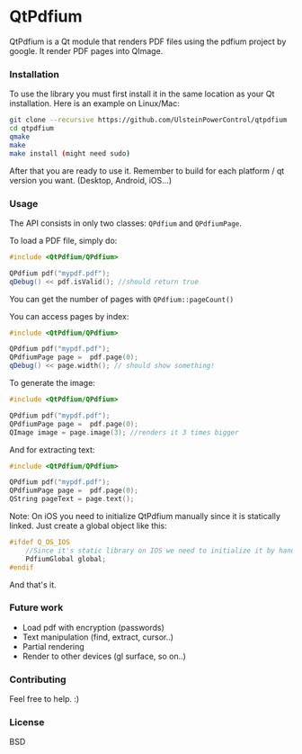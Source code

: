 # QtPdfium

QtPdfium is a Qt module that renders PDF files using the pdfium project by google. It render PDF pages into QImage.

### Installation
To use the library you must first install it in the same location as your Qt installation. Here is an example on Linux/Mac:

```sh
git clone --recursive https://github.com/UlsteinPowerControl/qtpdfium
cd qtpdfium
qmake
make
make install (might need sudo)
```
After that you are ready to use it. Remember to build for each platform / qt version you want. (Desktop, Android, iOS...)

### Usage

The API consists in only two classes: `QPdfium` and `QPdfiumPage`.

To load a PDF file, simply do:
```cpp
#include <QtPdfium/QPdfium>

QPdfium pdf("mypdf.pdf");
qDebug() << pdf.isValid(); //should return true
```

You can get the number of pages with `QPdfium::pageCount()`

You can access pages by index:

```cpp
#include <QtPdfium/QPdfium>

QPdfium pdf("mypdf.pdf");
QPdfiumPage page =  pdf.page(0);
qDebug() << page.width(); // should show something!
```

To generate the image:

```cpp
#include <QtPdfium/QPdfium>

QPdfium pdf("mypdf.pdf");
QPdfiumPage page =  pdf.page(0);
QImage image = page.image(3); //renders it 3 times bigger
```

And for extracting text:

```cpp
#include <QtPdfium/QPdfium>

QPdfium pdf("mypdf.pdf");
QPdfiumPage page =  pdf.page(0);
QString pageText = page.text();
```

Note: On iOS you need to initialize QtPdfium manually since it is statically linked. Just create a global object like this:

```cpp
#ifdef Q_OS_IOS
    //Since it's static library on IOS we need to initialize it by hand
    PdfiumGlobal global;
#endif
```

And that's it.

### Future work

 - Load pdf with encryption (passwords)
 - Text manipulation (find, extract, cursor..)
 - Partial rendering
 - Render to other devices (gl surface, so on..)

### Contributing
Feel free to help. :)

### License
BSD
